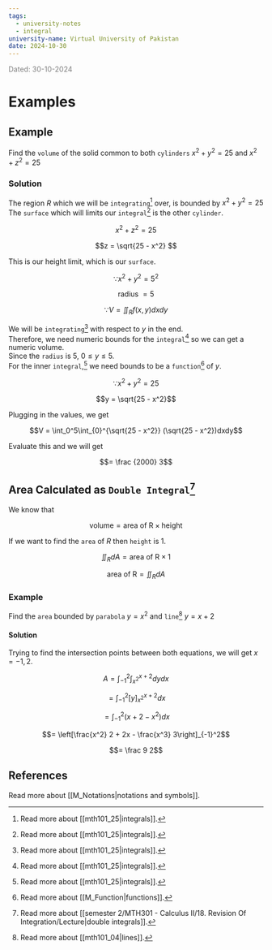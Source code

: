 ```yaml
---
tags:
  - university-notes
  - integral
university-name: Virtual University of Pakistan
date: 2024-10-30
---
```


<span style="color: gray;">Dated: 30-10-2024</span>

# Examples

## Example

Find the `volume` of the solid common to both `cylinders` $x^2 + y^2 = 25$ and $x^2 + z^2 = 25$

### Solution

The region $R$ which we will be `integrating`[^1] over, is bounded by $x^2 + y^2 = 25$  
The `surface` which will limits our `integral`[^1] is the other `cylinder`.  

$$x^2 + z^2 = 25$$

$$z = \sqrt{25 - x^2} $$

This is our height limit, which is our `surface`.  

$$\because x^2 + y^2 = 5^2$$

$$\text{radius } = 5$$

$$\because V = \iint_R f(x, y) dxdy$$

We will be `integrating`[^1] with respect to $y$ in the end.  
Therefore, we need numeric bounds for the `integral`[^1] so we can get a numeric volume.  
Since the `radius` is $5$, $0 \le y \le 5$.  
For the inner `integral`,[^1] we need bounds to be a `function`[^2] of $y$.  

$$\because x^2 +y^2 = 25$$

$$y = \sqrt{25 - x^2}$$

Plugging in the values, we get  

$$V = \int_0^5\int_{0}^{\sqrt{25 - x^2}} (\sqrt{25 - x^2})dxdy$$

Evaluate this and we will get  

$$= \frac {2000} 3$$

## Area Calculated as `Double Integral`[^3]

We know that  

$$\text{volume} = \text{area of R} \times \text{height}$$

If we want to find the `area` of $R$ then `height` is $1$.  

$$\iint_R dA = \text{area of R} \times 1$$

$$\text{area of R} = \iint_R dA$$

### Example

Find the `area` bounded by `parabola` $y = x^2$ and `line`[^4] $y = x + 2$

#### Solution

Trying to find the intersection points between both equations, we will get $x = -1, 2$.  

$$A = \int_{-1} ^ 2 \int_{x^2}^{x + 2} dy dx$$

$$= \int_{-1}^2 \left[y\right]_{x^2}^{x + 2} dx$$

$$=\int_{-1}^2 (x + 2 - x^2)dx$$

$$= \left[\frac{x^2} 2 + 2x - \frac{x^3} 3\right]_{-1}^2$$

$$= \frac 9 2$$

## References

Read more about [[M_Notations|notations and symbols]].

[^1]: Read more about [[mth101_25|integrals]].
[^2]: Read more about [[M_Function|functions]].
[^3]: Read more about [[semester 2/MTH301 - Calculus II/18. Revision Of Integration/Lecture|double integrals]].
[^4]: Read more about [[mth101_04|lines]].